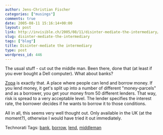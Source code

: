 ```yaml
---
author: Jens-Christian Fischer
categories: ["musings"]
comments: true
date: 2005-08-11 15:16:14+00:00
layout: post
link: http://invisible.ch/2005/08/11/disinter-mediate-the-intermediary/
slug: disinter-mediate-the-intermediary
tags: ["blog"]
title: Disinter-mediate the intermediary
type: post
wordpress_id: 446
---
```



The usual stuff - cut out the middle man. Been there, done that (at least if you ever bought a Dell computer). What about banks?



[Zopa](https://www.zopa.com/ZopaWeb/default.aspx) is exactly that. A place where people can lend and borrow money. If you lend money, it get's split up into a number of different "money-parcels" and as a borrower, you get your money from 50 different lenders. That way, risk is spread to a very acceptable level. The lender specifies the interest rate, the borrower decides if he wants to borrow it to those conditions.



All in all, this seems very well thought out. Only available in the UK (at the moment?), otherwise I would have tried it out immediately. 





Technorati Tags: [bank](http://technorati.com/tag/bank), [borrow](http://technorati.com/tag/borrow), [lend](http://technorati.com/tag/lend), [middleman](http://technorati.com/tag/middleman)
